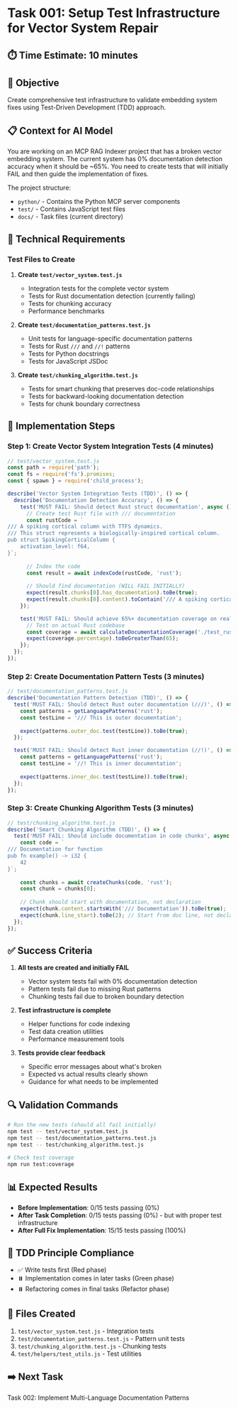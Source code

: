 # Task 001: Setup Test Infrastructure for Vector System Repair

## ⏱️ Time Estimate: 10 minutes

## 🎯 Objective
Create comprehensive test infrastructure to validate embedding system fixes using Test-Driven Development (TDD) approach.

## 📋 Context for AI Model
You are working on an MCP RAG Indexer project that has a broken vector embedding system. The current system has 0% documentation detection accuracy when it should be ~65%. You need to create tests that will initially FAIL and then guide the implementation of fixes.

The project structure:
- `python/` - Contains the Python MCP server components
- `test/` - Contains JavaScript test files
- `docs/` - Task files (current directory)

## 🔧 Technical Requirements

### Test Files to Create

1. **Create `test/vector_system.test.js`**
   - Integration tests for the complete vector system
   - Tests for Rust documentation detection (currently failing)
   - Tests for chunking accuracy
   - Performance benchmarks

2. **Create `test/documentation_patterns.test.js`** 
   - Unit tests for language-specific documentation patterns
   - Tests for Rust `///` and `//!` patterns
   - Tests for Python docstrings
   - Tests for JavaScript JSDoc

3. **Create `test/chunking_algorithm.test.js`**
   - Tests for smart chunking that preserves doc-code relationships
   - Tests for backward-looking documentation detection
   - Tests for chunk boundary correctness

## 📝 Implementation Steps

### Step 1: Create Vector System Integration Tests (4 minutes)

```javascript
// test/vector_system.test.js
const path = require('path');
const fs = require('fs').promises;
const { spawn } = require('child_process');

describe('Vector System Integration Tests (TDD)', () => {
  describe('Documentation Detection Accuracy', () => {
    test('MUST FAIL: Should detect Rust struct documentation', async () => {
      // Create test Rust file with /// documentation
      const rustCode = `
/// A spiking cortical column with TTFS dynamics.
/// This struct represents a biologically-inspired cortical column.
pub struct SpikingCorticalColumn {
    activation_level: f64,
}`;
      
      // Index the code
      const result = await indexCode(rustCode, 'rust');
      
      // Should find documentation (WILL FAIL INITIALLY)
      expect(result.chunks[0].has_documentation).toBe(true);
      expect(result.chunks[0].content).toContain('/// A spiking cortical column');
    });

    test('MUST FAIL: Should achieve 65%+ documentation coverage on real codebase', async () => {
      // Test on actual Rust codebase
      const coverage = await calculateDocumentationCoverage('./test_rust_project');
      expect(coverage.percentage).toBeGreaterThan(65);
    });
  });
});
```

### Step 2: Create Documentation Pattern Tests (3 minutes)

```javascript
// test/documentation_patterns.test.js
describe('Documentation Pattern Detection (TDD)', () => {
  test('MUST FAIL: Should detect Rust outer documentation (///)', () => {
    const patterns = getLanguagePatterns('rust');
    const testLine = '/// This is outer documentation';
    
    expect(patterns.outer_doc.test(testLine)).toBe(true);
  });

  test('MUST FAIL: Should detect Rust inner documentation (//!)', () => {
    const patterns = getLanguagePatterns('rust');
    const testLine = '//! This is inner documentation';
    
    expect(patterns.inner_doc.test(testLine)).toBe(true);
  });
});
```

### Step 3: Create Chunking Algorithm Tests (3 minutes)

```javascript
// test/chunking_algorithm.test.js
describe('Smart Chunking Algorithm (TDD)', () => {
  test('MUST FAIL: Should include documentation in code chunks', async () => {
    const code = `
/// Documentation for function
pub fn example() -> i32 {
    42
}`;
    
    const chunks = await createChunks(code, 'rust');
    const chunk = chunks[0];
    
    // Chunk should start with documentation, not declaration
    expect(chunk.content.startsWith('/// Documentation')).toBe(true);
    expect(chunk.line_start).toBe(2); // Start from doc line, not declaration
  });
});
```

## ✅ Success Criteria

1. **All tests are created and initially FAIL**
   - Vector system tests fail with 0% documentation detection
   - Pattern tests fail due to missing Rust patterns
   - Chunking tests fail due to broken boundary detection

2. **Test infrastructure is complete**
   - Helper functions for code indexing
   - Test data creation utilities
   - Performance measurement tools

3. **Tests provide clear feedback**
   - Specific error messages about what's broken
   - Expected vs actual results clearly shown
   - Guidance for what needs to be implemented

## 🔍 Validation Commands

```bash
# Run the new tests (should all fail initially)
npm test -- test/vector_system.test.js
npm test -- test/documentation_patterns.test.js  
npm test -- test/chunking_algorithm.test.js

# Check test coverage
npm run test:coverage
```

## 📊 Expected Results

- **Before Implementation**: 0/15 tests passing (0%)
- **After Task Completion**: 0/15 tests passing (0%) - but with proper test infrastructure
- **After Full Fix Implementation**: 15/15 tests passing (100%)

## 🚨 TDD Principle Compliance

- ✅ Write tests first (Red phase)
- ⏸️ Implementation comes in later tasks (Green phase)
- ⏸️ Refactoring comes in final tasks (Refactor phase)

## 📁 Files Created

1. `test/vector_system.test.js` - Integration tests
2. `test/documentation_patterns.test.js` - Pattern unit tests  
3. `test/chunking_algorithm.test.js` - Chunking tests
4. `test/helpers/test_utils.js` - Test utilities

## ➡️ Next Task
Task 002: Implement Multi-Language Documentation Patterns